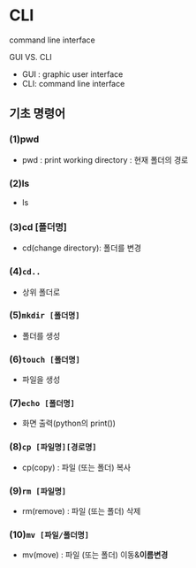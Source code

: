 # CLI

command line interface



GUI VS. CLI



- GUI : graphic user interface
- CLI: command line interface



## 기초 명령어

### (1)pwd

- pwd : print working directory : 현재 폴더의 경로



### (2)ls

- ls



### (3)cd [폴더명]

- cd(change directory): 폴더를 변경



### (4)`cd..`

- 상위 폴더로 



### (5)`mkdir [폴더명]`

- 폴더를 생성



### (6)`touch [폴더명]`

- 파일을 생성



### (7)`echo [폴더명]`

- 화면 출력(python의 print())



### (8)`cp [파일명][경로명]` 

- cp(copy) : 파일 (또는 폴더) 복사



### (9)`rm [파일명]`

- rm(remove) : 파일 (또는 폴더) 삭제



### (10)`mv [파일/폴더명]`

- mv(move) : 파일 (또는 폴더) 이동&**이름변경**



